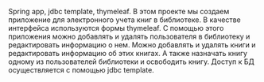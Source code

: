 Spring app, jdbc template, thymeleaf. В этом проекте мы создаем приложение для электронного учета книг в библиотеке. В качестве интерфейса используются формы thymeleaf. С помощью этого приложения можно добавлять и удалять пользователя в библиотеку и редактировать информацию о нем. Можно добавлять и удалять книги и редактировать информацию об этих книгах. А также назначать книгу одному из пользователей библиотеки и освободить книгу. Доступ к БД осуществляется c помощью jdbc template.
